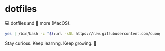 # dotfiles

💻 dotfiles and 🦄 more (MacOS).

```sh
yes | /bin/bash -c "$(curl -sSL https://raw.githubusercontent.com/cuongndc9/dotfiles/main/installation.sh)"
```

<!-- INSPIRATIONAL_QUOTE_START -->
Stay curious. Keep learning. Keep growing.
🦖
<!-- INSPIRATIONAL_QUOTE_END -->
